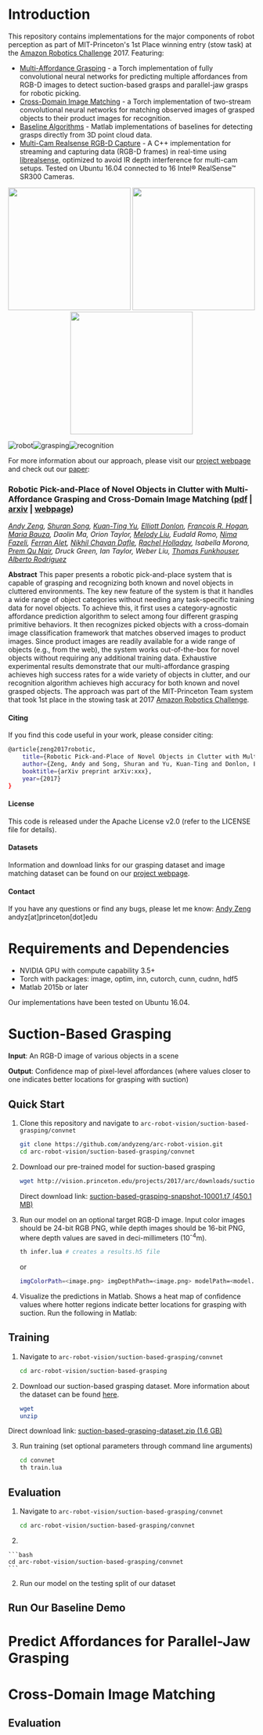 # Introduction

This repository contains implementations for the major components of robot perception as part of MIT-Princeton's 1st Place winning entry (stow task) at the [Amazon Robotics Challenge](https://www.amazonrobotics.com/#/roboticschallenge) 2017. Featuring:

* [Multi-Affordance Grasping]() - a Torch implementation of fully convolutional neural networks for predicting multiple affordances from RGB-D images to detect suction-based grasps and parallel-jaw grasps for robotic picking.
* [Cross-Domain Image Matching]() - a Torch implementation of two-stream convolutional neural networks for matching observed images of grasped objects to their product images for recognition.
* [Baseline Algorithms]() - Matlab implementations of baselines for detecting grasps directly from 3D point cloud data.
* [Multi-Cam Realsense RGB-D Capture]() - A C++ implementation for streaming and capturing data (RGB-D frames) in real-time using [librealsense](https://github.com/IntelRealSense/librealsense), optimized to avoid IR depth interference for multi-cam setups. Tested on Ubuntu 16.04 connected to 16 Intel® RealSense™ SR300 Cameras.

<div align="center">
<img src="https://raw.githubusercontent.com/andyzeng/arc-robot-vision/master/images/robot.jpg" height="250px">
<img src="https://raw.githubusercontent.com/andyzeng/arc-robot-vision/master/images/grasping.gif" height="250px">
<img src="https://raw.githubusercontent.com/andyzeng/arc-robot-vision/master/images/recognition.jpg" height="250px">
</div>

![robot](images/robot.jpg?raw=true)![grasping](images/grasping.gif?raw=true)![recognition](images/recognition.jpg?raw=true)

For more information about our approach, please visit our [project webpage](http://apc.cs.princeton.edu/) and check out our [paper]():

### Robotic Pick-and-Place of Novel Objects in Clutter with Multi-Affordance Grasping and Cross-Domain Image Matching ([pdf]() | [arxiv]() | [webpage]())

*[Andy Zeng](http://andyzeng.com), [Shuran Song](http://vision.princeton.edu/people/shurans/), [Kuan-Ting Yu](http://people.csail.mit.edu/peterkty/), [Elliott Donlon](https://www.linkedin.com/in/elliott-donlon-238601a3), [Francois R. Hogan](https://www.linkedin.com/in/francois-hogan-2b4025b6/), [Maria Bauza](http://web.mit.edu/bauza/www/), Daolin Ma, Orion Taylor, [Melody Liu](https://melodygl.wordpress.com/), Eudald Romo, [Nima Fazeli](http://nfazeli.mit.edu/), [Ferran Alet](http://web.mit.edu/alet/www/), [Nikhil Chavan Dafle](https://nikhilcd.mit.edu/), [Rachel Holladay](http://people.csail.mit.edu/rholladay/), Isabella Morona, [Prem Qu Nair](http://premqunair.com/), Druck Green, Ian Taylor, Weber Liu, [Thomas Funkhouser](http://www.cs.princeton.edu/~funk/), [Alberto Rodriguez](http://meche.mit.edu/people/faculty/ALBERTOR@MIT.EDU)*

**Abstract** This paper presents a robotic pick-and-place system that is capable of grasping and recognizing both known and novel objects in cluttered environments. The key new feature of the system is that it handles a wide range of object categories without needing any task-specific training data for novel objects. To achieve this, it first uses a category-agnostic affordance prediction algorithm to select among four different grasping primitive behaviors. It then recognizes picked objects with a cross-domain image classification framework that matches observed images to product images. Since product images are readily available for a wide range of objects (e.g., from the web), the system works out-of-the-box for novel objects without requiring any additional training data. Exhaustive experimental results demonstrate that our multi-affordance grasping achieves high success rates for a wide variety of objects in clutter, and our recognition algorithm achieves high accuracy for both known and novel grasped objects. The approach was part of the MIT-Princeton Team system that took 1st place in the stowing task at 2017 [Amazon Robotics Challenge](https://www.amazonrobotics.com/#/roboticschallenge).

#### Citing

If you find this code useful in your work, please consider citing:

```bash
@article{zeng2017robotic, 
	title={Robotic Pick-and-Place of Novel Objects in Clutter with Multi-Affordance Grasping and Cross-Domain Image Matching}, 
	author={Zeng, Andy and Song, Shuran and Yu, Kuan-Ting and Donlon, Elliott and Hogan, Francois Robert and Bauza, Maria and Ma, Daolin and Taylor, Orion and Liu, Melody and Romo, Eudald and Fazeli, Nima and Alet, Ferran and Dafle, Nikhil Chavan and Holladay, Rachel and Morona, Isabella and Nair, Prem Qu and Green, Druck and Taylor, Ian and Liu, Weber and Funkhouser, Thomas and Rodriguez, Alberto}, 
	booktitle={arXiv preprint arXiv:xxx}, 
	year={2017} 
}
```

#### License
This code is released under the Apache License v2.0 (refer to the LICENSE file for details).

#### Datasets
Information and download links for our grasping dataset and image matching dataset can be found on our [project webpage](http://arc.cs.princeton.edu/).

#### Contact
If you have any questions or find any bugs, please let me know: [Andy Zeng](http://www.cs.princeton.edu/~andyz/) andyz[at]princeton[dot]edu

# Requirements and Dependencies

* NVIDIA GPU with compute capability 3.5+
* Torch with packages: image, optim, inn, cutorch, cunn, cudnn, hdf5
* Matlab 2015b or later

Our implementations have been tested on Ubuntu 16.04.

# Suction-Based Grasping

**Input**: An RGB-D image of various objects in a scene

**Output**: Confidence map of pixel-level affordances (where values closer to one indicates better locations for grasping with suction)



## Quick Start

1. Clone this repository and navigate to `arc-robot-vision/suction-based-grasping/convnet`

    ```bash
    git clone https://github.com/andyzeng/arc-robot-vision.git
    cd arc-robot-vision/suction-based-grasping/convnet
    ```

2. Download our pre-trained model for suction-based grasping

    ```bash
    wget http://vision.princeton.edu/projects/2017/arc/downloads/suction-based-grasping-snapshot-10001.t7
    ```

    Direct download link: [suction-based-grasping-snapshot-10001.t7 (450.1 MB)](http://vision.princeton.edu/projects/2017/arc/downloads/suction-based-grasping-snapshot-10001.t7)

3. Run our model on an optional target RGB-D image. Input color images should be 24-bit RGB PNG, while depth images should be 16-bit PNG, where depth values are saved in deci-millimeters (10<sup>-4</sup>m).

    ```bash
    th infer.lua # creates a results.h5 file
    ```

    or

    ```bash
    imgColorPath=<image.png> imgDepthPath=<image.png> modelPath=<model.t7> th infer.lua # creates a results.h5 file
    ```

4. Visualize the predictions in Matlab. Shows a heat map of confidence values where hotter regions indicate better locations for grasping with suction. Run the following in Matlab:


## Training

1. Navigate to `arc-robot-vision/suction-based-grasping/convnet`

    ```bash
    cd arc-robot-vision/suction-based-grasping
    ```

2. Download our suction-based grasping dataset. More information about the dataset can be found [here]().

    ```bash
    wget 
    unzip
    ```

 Direct download link: [suction-based-grasping-dataset.zip (1.6 GB)]()

 3. Run training (set optional parameters through command line arguments)

    ```bash
    cd convnet
    th train.lua
     ```

## Evaluation

1. Navigate to `arc-robot-vision/suction-based-grasping/convnet`

    ```bash
    cd arc-robot-vision/suction-based-grasping/convnet
    ```

2. 

    ```bash
    cd arc-robot-vision/suction-based-grasping/convnet
    ```

2. Run our model on the testing split of our dataset

## Run Our Baseline Demo



# Predict Affordances for Parallel-Jaw Grasping













# Cross-Domain Image Matching




## Evaluation